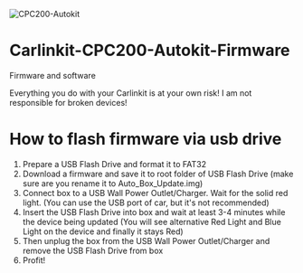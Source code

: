 ![CPC200-Autokit](https://user-images.githubusercontent.com/77226199/181074060-0dbf9bb6-dfd6-44b0-99d4-a1954c08e868.png)
# Carlinkit-CPC200-Autokit-Firmware
Firmware and software

Everything you do with your Carlinkit is at your own risk! I am not responsible for broken devices!

# How to flash firmware via usb drive
1. Prepare a USB Flash Drive and format it to FAT32
2. Download a firmware and save it to root folder of USB Flash Drive (make sure are you rename it to Auto_Box_Update.img)
3. Connect box to a USB Wall Power Outlet/Charger. Wait for the solid red light. (You can use the USB port of car, but it's not recommended)
4. Insert the USB Flash Drive into box and wait at least 3-4 minutes while the device being updated (You will see alternative Red Light and Blue Light on the device and finally it stays Red)
6. Then unplug the box from the USB Wall Power Outlet/Charger and remove the USB Flash Drive from box
7. Profit!
